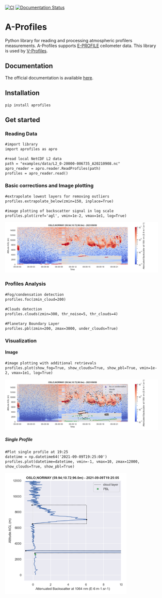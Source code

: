 [![CI](https://github.com/AugustinMortier/A-Profiles/actions/workflows/ci.yml/badge.svg)](https://github.com/AugustinMortier/A-Profiles/actions/workflows/ci.yml)
[![Documentation Status](https://readthedocs.org/projects/a-profiles/badge/?version=latest)](https://a-profiles.readthedocs.io/en/latest/?badge=latest)

# A-Profiles

Python library for reading and processing atmospheric profilers measurements. A-Profiles supports [E-PROFILE](https://e-profile.eu/#/cm_profile) ceilometer data. This library is used by [V-Profiles](https://aerocom-vprofiles.met.no).

## Documentation
The official documentation is available [here](https://a-profiles.readthedocs.io/).

## Installation
`pip install aprofiles`

## Get started

### Reading Data
```
#import library
import aprofiles as apro

#read local NetCDF L2 data
path = "examples/data/L2_0-20000-006735_A20210908.nc"
apro_reader = apro.reader.ReadProfiles(path)
profiles = apro_reader.read()
``` 

### Basic corrections and Image plotting
``` 
#extrapolate lowest layers for removing outliers
profiles.extrapolate_below(zmin=150, inplace=True)

#image plotting of backscatter signal in log scale
profiles.plot(zref='agl', vmin=1e-2, vmax=1e1, log=True)
``` 
<img src="examples/images/QL-Oslo-20210909.png" title="Attenuated Backscatter Signal" width="800"/>


### Profiles Analysis
```
#Fog/condensation detection
profiles.foc(zmin_cloud=200) 

#Clouds detection
profiles.clouds(zmin=300, thr_noise=5, thr_clouds=4)

#Planetary Boundary Layer
profiles.pbl(zmin=200, zmax=3000, under_clouds=True)
```

### Visualization

#### Image
```
#image plotting with additional retrievals
profiles.plot(show_fog=True, show_clouds=True, show_pbl=True, vmin=1e-2, vmax=1e1, log=True)
```
<img src="examples/images/QL-Fog&Clouds&PBL-Oslo-20210909.png" title="Fog or Condensation and Clouds Detection" width="800"/>

##### Single Profile
```
#Plot single profile at 19:25
datetime = np.datetime64('2021-09-09T19:25:00')
profiles.plot(datetime=datetime, vmin=-1, vmax=10, zmax=12000, show_clouds=True, show_pbl=True)
```
<img src="examples/images/Profile-Oslo-20210909T192505.png" title="Single Profile View" width="400"/>
